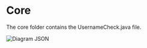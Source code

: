 # Core

The core folder contains the UsernameCheck.java file. 

![Diagram JSON](src/main/resources/Images/JSONdiagram.png)